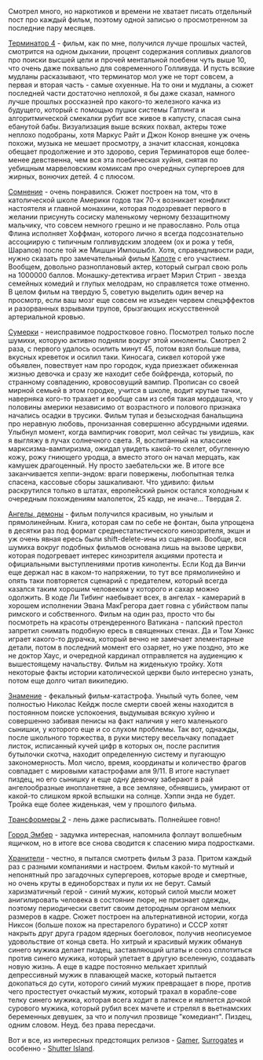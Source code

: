 Смотрел много, но наркотиков и времени не хватает писать отдельный пост про каждый фильм, поэтому одной записью о просмотренном за последние пару месяцев.<p></p><p><a href="http://www.imdb.com/title/tt0438488/">Терминатор 4</a> - фильм, как по мне, получился лучше прошлых частей, смотрится на одном дыхании, процент содержания сопливых диалогов про поиски высшей цели и прочей ментальной поебени чуть выше 10, что очень даже похвально для современного Голливуда. И пусть всякие мудланы расказывают, что терминатор мол уже не торт совсем, а первая и вторая часть - самые охуенные. На то они и мудланы, а сюжет последней части достаточно неплохой, я бы даже сказал, намного лучше прошлых россказней про какого-то железного качка из будущего, который с помощью пушки системы Гатлинга и алгоритмической смекалки рубит все живое в капусту, спасая сына ебанутой бабы. Визуализация выше всяких похвал, актеры тоже неплохо подобраны, хотя Маркус Райт и Джон Конор внешне уж очень похожи, музыка не мешает просмотру, а значит классная, концовка обещает продолжение и это здорово, серия Терминаторов еще более-менее девственна, чем вся эта поебическая хуйня, снятая по уебищным марвеловским комиксам про очередных супергероев для жирных, вонючих детей. 4 с плюсом.</p><p></p><p><a href="http://www.imdb.com/title/tt0918927/">Сомнение</a> - очень понравился. Сюжет построен на том, что в католической школе Америки годов так 70-х возникает конфликт настоятеля и главной монахини, которая подозревает первого в желании присунуть сосиску маленькому черному беззащитному мальчику, что совсем немного грешно и не православно. Роль отца Флина исполняет Хоффман, которого лично я всегда подсознательно ассоциирую с типичным голливудским злодеем (ох и рожа у тебя, Шарапов) после той же Мишшн Импошыбл. Хотя, справедливости ради, нужно сказать про замечательный фильм <a href="http://www.imdb.com/title/tt0379725/">Капоте</a> с его участием. Вообщем, довольно разноплановый актер, который сыграл свою роль на 1000000 баллов. Монашку-детектива играет Мэрил Стрип - звезда семейных комедий и глупых мелодрам, но справляется тоже отменно. В целом фильм на твердую 5, советую выделить один вечер на просмотр, если ваш мозг еще совсем не изъеден червем спецэффектов и разорванных взрывами трупов, брызгающих искусственной артериальной кровью.</p><p></p><p><a href="http://www.imdb.com/title/tt1099212/">Сумерки</a> - неисправимое подростковое говно. Посмотрел только после шумихи, которую активно подняли вокруг этой киноленты. Смотрел 2 раза, с первого удалось осилить минут 45, потом взял больше пива, вкусных креветок и осилил таки. Киносага, сиквел которой уже объявлен, повествует нам про городок, куда приезжает обиженная жизнью девочка и сразу же находит себе бойфренда, который, по странному совпадению, кровосовущий вампир. Прописан со своей мирной семьей в этом городке, учится в школе, водит крутые тачки, наверняка кого-то трахает и вообще сам из себя такая мордашка, что у половины америки независимо от возрастного и полового признака начались осадки в трусики. Фильм тупая и безысходная банальщина про неравную любовь, пронизанная совершенно абсурдными идеями. Улыбнул момент, когда вампирчик говорит, мол сейчас ты увидишь, как я выгляжу в лучах солнечного света. Я, воспитанный на классике марксизма-вампиризма, ожидал увидеть какой-то скелет, обугленную кожу, рожу гниющего уродца, а вместо этого он начал мерцать, как камушек драгоценный. Ну просто заебательски же. В итоге все заканчивается хеппи-эндом: враги повержены, любопытная телка спасена, кассовые сборы зашкаливают. Что удивило: фильм раскрутился только в штатах, европейский рынок остался холодным к очередным похождениям малолеток, 25 кадр, не иначе... Твердая 2.</p><p></p><p><a href="http://www.imdb.com/title/tt0808151/">Ангелы, демоны</a> - фильм получился красивым, но унылым и прямолинейным. Книга, которая сам по себе не фонтан, была упрощена в десятки раз под формат среднестатистического кинозрителя, экшн и уж очень явная ересь были shift-delete-ины из сценария. Вообще, вся шумиха вокруг подобных фильмов основана лишь на вызове церкви, которая подогревает интерес кинозрителя акциями протеста и официальными выступлениями против киноленты. Если Код да Винчи еще держал нас в каком-то напряжении, то тут все прямолинейно и опять таки повторяется сценарий с предателем, который всегда казался таким хорошим человеком у которого и сахар можно одолжить. В коде Ли Тибинг наебывает всех, в ангелах - камерарий в хорошем исполнении Эвана МакГрегора дает говна с убийством папы римского и собственного. Фильм на один раз, просто что бы посмотреть на красоты отрендеренного Ватикана - папский престол запретил снимать подобную ересь в священных стенах. Да и Том Хэнкс играет какого-то дурачка, который вечно не замечает элементарные детали, потом в последний момент его озаряет, но уже поздно, это же не доктор Хаус, и очередной кардинал отправляется на аудиенцию к вышестоящему начальству. Фильм на жиденькую тройку. Хотя некоторые факты истории католической церкви было интересно узнать, потом еще долго читал википедию.</p><p></p><p><a href="http://www.imdb.com/title/tt0448011/">Знамение</a> - фекальный фильм-катастрофа. Унылый чуть более, чем полностью Николас Кейдж после смерти своей жены находится в постоянном поиске успокоения, выдумывая всякую хуйню и совершенно забивая пенисы на факт наличия у него маленького сынишки, у которого еще и со слухом проблемы. Так вот, однажды, после школьного торжества, в руки мистеру весельчаку попадает листок, исписанный кучей цифр в которых он, после распития бутылочки скотча, находит определенную систему и пугающую закономерность. Мол число, время, координаты и количество фрагов совпадает с мировыми катастрофами аля 9/11. В итоге наступает пиздец, но его сынишку и еще одну девочку заберают в рай ангелообразные инопланетяне, а все земляне, обнявшись, умирают от какой-то слишком яркой вспышки на солнце. Хэппи энда не будет. Тройка еще более жиденькая, чем у прошлого фильма.</p><p></p><p><a href="http://www.imdb.com/title/tt1055369/">Трансформеры 2</a> - лень даже расписывать. Полнейшее говно!</p><p></p><p><a href="http://www.imdb.com/title/tt0970411/">Город Эмбер</a> - задумка интересная, напомнила фоллаут волшебным ящичком, но в итоге все снова сводится к спасению мира подростками.</p><p></p><p><a href="http://www.imdb.com/title/tt0409459/">Хранители</a> - честно, я пытался смотреть фильм 3 раза. Притом каждый раз с разными компаниями и настроем. Фильм какой-то мутный и непонятный про загадочных супергероев, которые вроде и смертные, но очень круты в единоборствах и пули их не берут. Самый харизматичный герой - синий мужик, который силой мысли может анигилировать человека в состояние пюре, не признает одежды, поэтому периодически светит своим детородным органом мелких размеров в кадре. Сюжет построен на альтернативной истории, когда Никсон (больше похож на престарелого буратино) и СССР хотят накрыть друг друга градом ядерных боеголовок, получив неописуемое удовольствие от конца света. Но хитрый и красивый мужик обманув синего мужика делает пиздец, заставляющий штаты и союз сплотиться против синего мужика, который улетает в другую вселенную, создавать новую жизнь. А еще в кадре постоянно мелькает хриплый депрессивный мужик в плавающей маске, который пытается докопаться до сути, которого синий мужик превращает в пюре, против чего простестует очкастый мужик, который трахал в корабле-сове телку синего мужика, которая всега ходит в латексе и является дочкой сурового мужика, который рубил всех мачете и стрелял в вьетнамских беременных девушек, за что и получил прозвище "комедиант". Пиздец, одним словом. Неуд. без права пересдачи.</p><p></p><p>Вот и все, из интересных предстоящих релизов - <a href="http://www.imdb.com/title/tt1034032/">Gamer</a>, <a href="http://www.imdb.com/title/tt0986263/">Surrogates</a> и особенно - <a href="http://www.imdb.com/title/tt1130884/">Shutter Island</a>.</p>